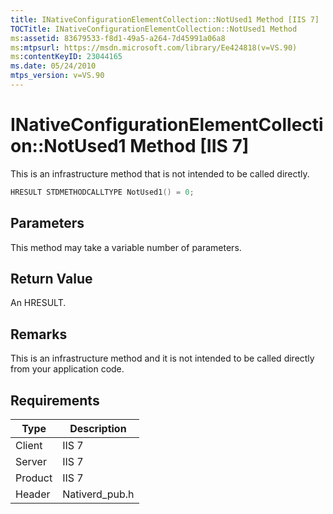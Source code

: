 ```yaml
---
title: INativeConfigurationElementCollection::NotUsed1 Method [IIS 7]
TOCTitle: INativeConfigurationElementCollection::NotUsed1 Method
ms:assetid: 83679533-f8d1-49a5-a264-7d45991a06a8
ms:mtpsurl: https://msdn.microsoft.com/library/Ee424818(v=VS.90)
ms:contentKeyID: 23044165
ms.date: 05/24/2010
mtps_version: v=VS.90
---
```


# INativeConfigurationElementCollection::NotUsed1 Method \[IIS 7\]

This is an infrastructure method that is not intended to be called directly.

```cpp
HRESULT STDMETHODCALLTYPE NotUsed1() = 0;
```

## Parameters

This method may take a variable number of parameters.

## Return Value

An HRESULT.

## Remarks

This is an infrastructure method and it is not intended to be called directly from your application code.

## Requirements

| Type | Description |
| --- | --- |
| Client | IIS 7 |
| Server | IIS 7 |
| Product | IIS 7 |
| Header | Nativerd_pub.h |

